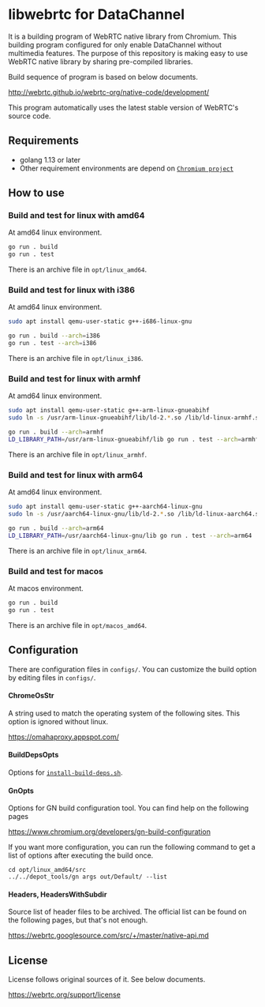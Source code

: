 # libwebrtc for DataChannel
It is a building program of WebRTC native library from Chromium. This building program configured for only enable DataChannel without multimedia features. The purpose of this repository is making easy to use WebRTC native library by sharing pre-compiled libraries.

Build sequence of program is based on below documents.

http://webrtc.github.io/webrtc-org/native-code/development/

This program automatically uses the latest stable version of WebRTC's source code.

## Requirements

- golang 1.13 or later
- Other requirement environments are depend on [`Chromium project`](https://chromium.googlesource.com/chromium/src/+/master/docs/linux/build_instructions.md)

## How to use

### Build and test for linux with amd64

At amd64 linux environment.

```sh
go run . build
go run . test
```

There is an archive file in `opt/linux_amd64`.

### Build and test for linux with i386

At amd64 linux environment.

```sh
sudo apt install qemu-user-static g++-i686-linux-gnu

go run . build --arch=i386
go run . test --arch=i386
```

There is an archive file in `opt/linux_i386`.

### Build and test for linux with armhf

At amd64 linux environment.

```sh
sudo apt install qemu-user-static g++-arm-linux-gnueabihf
sudo ln -s /usr/arm-linux-gnueabihf/lib/ld-2.*.so /lib/ld-linux-armhf.so.3

go run . build --arch=armhf
LD_LIBRARY_PATH=/usr/arm-linux-gnueabihf/lib go run . test --arch=armhf
```

There is an archive file in `opt/linux_armhf`.

### Build and test for linux with arm64

At amd64 linux environment.

```sh
sudo apt install qemu-user-static g++-aarch64-linux-gnu
sudo ln -s /usr/aarch64-linux-gnu/lib/ld-2.*.so /lib/ld-linux-aarch64.so.1

go run . build --arch=arm64
LD_LIBRARY_PATH=/usr/aarch64-linux-gnu/lib go run . test --arch=arm64
```

There is an archive file in `opt/linux_arm64`.

### Build and test for macos

At macos environment.

```sh
go run . build
go run . test
```

There is an archive file in `opt/macos_amd64`.

## Configuration

There are configuration files in `configs/`.
You can customize the build option by editing files in `configs/`.

#### ChromeOsStr

A string used to match the operating system of the following sites.
This option is ignored without linux.

https://omahaproxy.appspot.com/

#### BuildDepsOpts

Options for [`install-build-deps.sh`](https://chromium.googlesource.com/chromium/src/+/master/build/install-build-deps.sh).

#### GnOpts

Options for GN build configuration tool.
You can find help on the following pages

https://www.chromium.org/developers/gn-build-configuration

If you want more configuration, you can run the following command to get a list of options after executing the build once.

```
cd opt/linux_amd64/src
../../depot_tools/gn args out/Default/ --list
```

#### Headers, HeadersWithSubdir

Source list of header files to be archived.
The official list can be found on the following pages, but that's not enough.

https://webrtc.googlesource.com/src/+/master/native-api.md

## License
License follows original sources of it. See below documents.

https://webrtc.org/support/license
